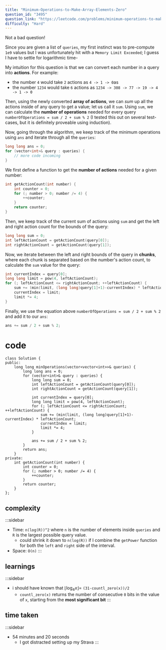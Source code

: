 ```yaml
---
title: "Minimum-Operations-to-Make-Array-Elements-Zero"
question_id: "3495"
question_link: "https://leetcode.com/problems/minimum-operations-to-make-array-elements-zero/"
difficulty: "Hard"
---
```


Not a bad question!

Since you are given a list of `queries`, my first instinct was to pre-compute `1e9` values
but I was unfortunately hit with a `Memory Limit Exceeded`; 
I guess I have to settle for logarithmic time-

My intuition for this question is that we can convert each number in a query into **actions**.
For example:

- the number `4` would take `2` actions as `4 -> 1 -> 0`as
- the number `1234` would take `6` actions as `1234 -> 308 -> 77 -> 19 -> 4 -> 1 -> 0`

Then, using the newly converted **array of actions**,
we can *sum* up all the actions inside of any query to get a value;
let us call it `sum`.
Using `sum`, we can calculate the **number of operations** needed for every query `numberOfOperations = sum / 2 + sum % 2`
(I tested this out on several test-cases, but it is definitely proveable using induction).

Now, going through the algorithm, we keep track of the minimum operations using `ans` and iterate through all the `queries`:

```cpp
long long ans = 0;
for (vector<int>& query : queries) {
    // more code incoming
}
```

We first define a function to get the **number of actions** needed for a given number:

```cpp
int getActionCount(int number) {
    int counter = 0;
    for (; number > 0; number /= 4) {
        ++counter;
    }
    return counter;
}
```

Then, we keep track of the current sum of actions using `sum` and get the left and right action count for the bounds of the query:

```cpp
long long sum = 0;
int leftActionCount = getActionCount(query[0]);
int rightActionCount = getActionCount(query[1]);
```

Now, we iterate between the left and right bounds of the query in **chunks**,
where each chunk is separated based on the number's action count,
to calculate the `sum` value for the query:

```cpp
int currentIndex = query[0];
long long limit = pow(4, leftActionCount);
for (; leftActionCount <= rightActionCount; ++leftActionCount) {
    sum += (min(limit, (long long)query[1]+1)-currentIndex) * leftActionCount;
    currentIndex = limit;
    limit *= 4;
}
```

Finally, we use the equation above `numberOfOperations = sum / 2 + sum % 2` and add it to our `ans`:

```cpp
ans += sum / 2 + sum % 2;
```

# cod<span>e</span>

```{.cpp}
class Solution {
public:
    long long minOperations(vector<vector<int>>& queries) {
        long long ans = 0;
        for (vector<int>& query : queries) {
            long long sum = 0;
            int leftActionCount = getActionCount(query[0]);
            int rightActionCount = getActionCount(query[1]);

            int currentIndex = query[0];
            long long limit = pow(4, leftActionCount);
            for (; leftActionCount <= rightActionCount; ++leftActionCount) {
                sum += (min(limit, (long long)query[1]+1)-currentIndex) * leftActionCount;
                currentIndex = limit;
                limit *= 4;
            }

            ans += sum / 2 + sum % 2;
        }
        return ans;
    }
private:
    int getActionCount(int number) {
        int counter = 0;
        for (; number > 0; number /= 4) {
            ++counter;
        }
        return counter;
    }
};
```

## complexit<span>y</span>

:::sidebar
- Time: `n(log(R))^2` where `n` is the number of elements inside `queries` and `R` is the largest possible query value.
    - could shrink it down to `n(log(R))` if I combine the `getPower` function for both the `left` and `right` side of the interval.
- Space: `O(n)` 
:::

## learning<span>s</span>

:::sidebar
- i should have known that $\lfloor\log_4 x \rfloor =$ `(31-countl_zero(x))/2`
    - `countl_zero(x)` returns the number of consecutive `0` bits in the value of `x`, starting from the **most significant bit**
:::

## time take<span>n</span>

:::sidebar
- 54 minutes and 20 seconds
     - I got distracted setting up my Strava
:::
